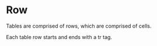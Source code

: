 # Row

Tables are comprised of rows, which are comprised of cells.

Each table row starts and ends with a tr tag.
